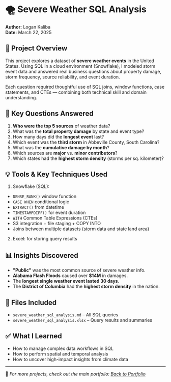 # 🌪️ Severe Weather SQL Analysis
**Author:** Logan Kaliba  
**Date:** March 22, 2025

## 📌 Project Overview
This project explores a dataset of **severe weather events** in the United States. Using SQL in a cloud environment (Snowflake), I modeled storm event data and answered real business questions about property damage, storm frequency, source reliability, and event duration.

Each question required thoughtful use of SQL joins, window functions, case statements, and CTEs — combining both technical skill and domain understanding.

## 🧠 Key Questions Answered
1. **Who were the top 5 sources** of weather data?
2. What was the **total property damage** by state and event type?
3. How many days did the **longest event** last?
4. Which event was the **third storm** in Abbeville County, South Carolina?
5. What was the **cumulative damage by month**?
6. Which sources are **major** vs. **minor contributors**?
7. Which states had the **highest storm density** (storms per sq. kilometer)?

## 💡 Tools & Key Techniques Used
1. Snowflake (SQL):
- `DENSE_RANK()` window function
- `CASE WHEN` conditional logic
- `EXTRACT()` from datetime
- `TIMESTAMPDIFF()` for event duration
- `WITH` Common Table Expressions (CTEs)
- S3 integration + file staging + COPY INTO
- Joins between multiple datasets (storm data and state land area)
2. Excel: for storing query results

## 📊 Insights Discovered
- **"Public"** was the most common source of severe weather info.
- **Alabama Flash Floods** caused over **$14M** in damages.
- The **longest single weather event lasted 30 days**.
- The **District of Columbia** had the **highest storm density** in the nation.

## 📁 Files Included
- `severe_weather_sql_analysis.md` – All SQL queries  
- `severe_weather_sql_analysis.xlsx` – Query results and summaries  

## ✅ What I Learned
- How to manage complex data workflows in SQL
- How to perform spatial and temporal analysis
- How to uncover high-impact insights from climate data
  
---

📌 *For more projects, check out the main portfolio: [Back to Portfolio](../README.md)*
